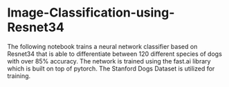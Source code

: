 # Image-Classification-using-Resnet34
The following notebook trains a neural network classifier based on Resnet34 that is able to differentiate between 120 different species of dogs with over 85% accuracy. The network is trained using the fast.ai library which is built on top of pytorch. The Stanford Dogs Dataset is utilized for training.
